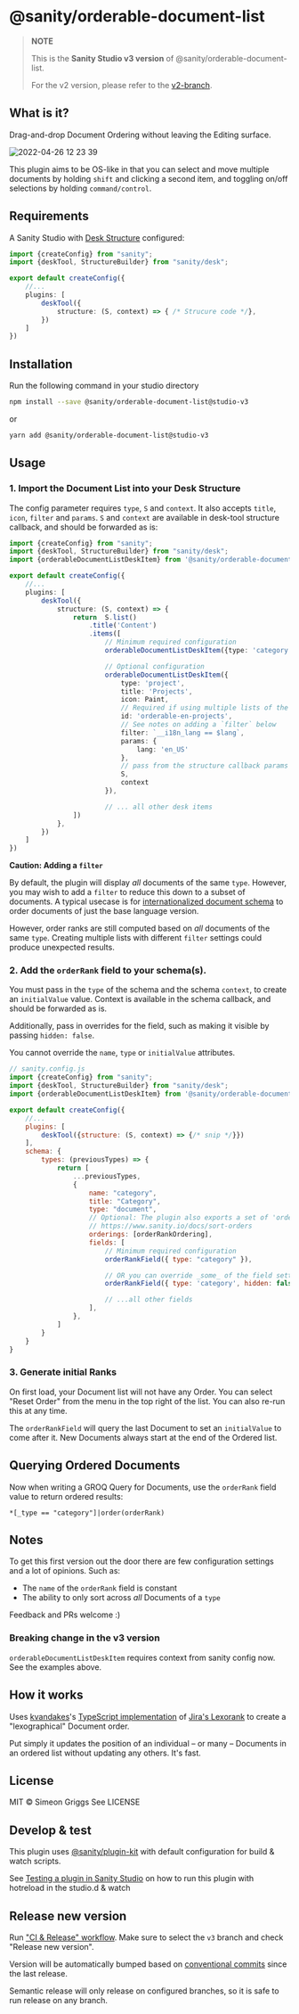 # @sanity/orderable-document-list

> **NOTE**
>
> This is the **Sanity Studio v3 version** of @sanity/orderable-document-list.
>
> For the v2 version, please refer to the [v2-branch](https://github.com/sanity-io/orderable-document-list).

## What is it?
Drag-and-drop Document Ordering without leaving the Editing surface.

![2022-04-26 12 23 39](https://user-images.githubusercontent.com/9684022/165289621-dbd9d841-028e-40c7-be14-7398fcdb1210.gif)

This plugin aims to be OS-like in that you can select and move multiple documents by holding `shift` and clicking a second item, and toggling on/off selections by holding `command/control`.

## Requirements

A Sanity Studio with [Desk Structure](https://www.sanity.io/docs/structure-builder-introduction) configured:

```ts
import {createConfig} from "sanity";
import {deskTool, StructureBuilder} from "sanity/desk";

export default createConfig({
    //...
    plugins: [
        deskTool({
            structure: (S, context) => { /* Strucure code */},
        })
    ]
})

```

## Installation

Run the following command in your studio directory

```sh
npm install --save @sanity/orderable-document-list@studio-v3
```

or

```sh
yarn add @sanity/orderable-document-list@studio-v3
```

## Usage

### 1. Import the Document List into your Desk Structure

The config parameter requires `type`, `S` and `context`. It also accepts `title`, `icon`, `filter` and `params`.
`S` and `context` are available in desk-tool structure callback, and should be forwarded as is:

```ts
import {createConfig} from "sanity";
import {deskTool, StructureBuilder} from "sanity/desk";
import {orderableDocumentListDeskItem} from '@sanity/orderable-document-list'

export default createConfig({
    //...
    plugins: [
        deskTool({
            structure: (S, context) => { 
                return  S.list()
                    .title('Content')
                    .items([
                        // Minimum required configuration
                        orderableDocumentListDeskItem({type: 'category', S, context}),

                        // Optional configuration
                        orderableDocumentListDeskItem({
                            type: 'project',
                            title: 'Projects',
                            icon: Paint,
                            // Required if using multiple lists of the same 'type'
                            id: 'orderable-en-projects',
                            // See notes on adding a `filter` below
                            filter: `__i18n_lang == $lang`,
                            params: {
                                lang: 'en_US'
                            },
                            // pass from the structure callback params above
                            S, 
                            context
                        }),

                        // ... all other desk items
                ])
            },
        })
    ]
})
```

**Caution: Adding a `filter`**

By default, the plugin will display _all_ documents of the same `type`. However, you may wish to add a `filter` to reduce this down to a subset of documents. A typical usecase is for [internationalized document schema](https://github.com/sanity-io/document-internationalization) to order documents of just the base language version.

However, order ranks are still computed based on _all_ documents of the same `type`. Creating multiple lists with different `filter` settings could produce unexpected results.

### 2. Add the `orderRank` field to your schema(s).

You must pass in the `type` of the schema and the schema `context`, to create an `initialValue` value.
Context is available in the schema callback, and should be forwarded as is.

Additionally, pass in overrides for the field, such as making it visible by passing `hidden: false`.

You cannot override the `name`, `type` or `initialValue` attributes.

```js
// sanity.config.js
import {createConfig} from "sanity";
import {deskTool, StructureBuilder} from "sanity/desk";
import {orderableDocumentListDeskItem} from '@sanity/orderable-document-list'

export default createConfig({
    //...
    plugins: [
        deskTool({structure: (S, context) => {/* snip */}})
    ],
    schema: {
        types: (previousTypes) => {
            return [
                ...previousTypes, 
                {
                    name: "category",
                    title: "Category",
                    type: "document",
                    // Optional: The plugin also exports a set of 'orderings' for use in other Document Lists
                    // https://www.sanity.io/docs/sort-orders
                    orderings: [orderRankOrdering],
                    fields: [
                        // Minimum required configuration
                        orderRankField({ type: "category" }),

                        // OR you can override _some_ of the field settings
                        orderRankField({ type: 'category', hidden: false }),

                        // ...all other fields
                    ],
                },
            ]
        }
    }
}
```

### 3. Generate initial Ranks

On first load, your Document list will not have any Order. You can select "Reset Order" from the menu in the top right of the list. 
You can also re-run this at any time.

The `orderRankField` will query the last Document to set an `initialValue` to come after it. 
New Documents always start at the end of the Ordered list.

## Querying Ordered Documents

Now when writing a GROQ Query for Documents, use the `orderRank` field value to return ordered results:

```groq
*[_type == "category"]|order(orderRank)
```

## Notes

To get this first version out the door there are few configuration settings and a lot of opinions. Such as:

- The `name` of the `orderRank` field is constant
- The ability to only sort across _all_ Documents of a `type`

Feedback and PRs welcome :)

### Breaking change in the v3 version
`orderableDocumentListDeskItem` requires context from sanity config now.
See the examples above.

## How it works

Uses [kvandakes](https://github.com/kvandake)'s [TypeScript implementation](https://github.com/kvandake/lexorank-ts) of [Jira's Lexorank](https://www.youtube.com/watch?v=OjQv9xMoFbg) to create a "lexographical" Document order.

Put simply it updates the position of an individual – or many – Documents in an ordered list without updating any others. It's fast.

## License

MIT © Simeon Griggs
See LICENSE

## Develop & test

This plugin uses [@sanity/plugin-kit](https://github.com/sanity-io/plugin-kit)
with default configuration for build & watch scripts.

See [Testing a plugin in Sanity Studio](https://github.com/sanity-io/plugin-kit#testing-a-plugin-in-sanity-studio)
on how to run this plugin with hotreload in the studio.d & watch

## Release new version

Run ["CI & Release" workflow](https://github.com/sanity-io/orderable-document-list/actions).
Make sure to select the `v3` branch and check "Release new version".

Version will be automatically bumped based on [conventional commits](https://www.conventionalcommits.org/en/v1.0.0/) since the last release.

Semantic release will only release on configured branches, so it is safe to run release on any branch.
